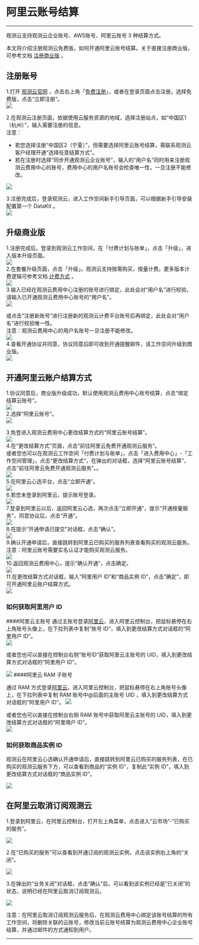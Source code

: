 # 阿里云账号结算
---


观测云支持观测云企业账号、AWS账号、阿里云账号 3 种结算方式。

本文将介绍注册观测云免费版，如何开通阿里云账号结算。关于直接注册商业版，可参考文档 [注册商业版](../../billing/commercial-version.md) 。


## 注册账号

1.打开 [观测云官网](https://www.guance.com/) ，点击右上角「[免费注册](https://auth.guance.com/register)」，或者在登录页面点击注册。选择免费版，点击“立即注册”。<br />![](../img/11.account_center_1.png)

2.在观测云注册页面，依据使用云服务资源的地域，选择注册站点，如“中国区1（杭州）”，输入需要注册的信息。<br />注意：

- 若您选择注册“中国区2（宁夏）”，但需要选择阿里云账号结算，需联系观测云客户经理开通“选择任意结算方式”。
- 若在注册时选择“同步开通观测云企业账号”，输入的“用户名”同时用来注册观测云费用中心的账号，费用中心的用户名账号会检查唯一性，一旦注册不能修改。

![](../img/11.account_center_2.2.png)

3.注册完成后，登录观测云，进入工作空间新手引导页面，可以根据新手引导安装配置第一个 DataKit 。<br />![](../img/2.register_5.png)


## 升级商业版

1.注册完成后，登录到观测云工作空间，在「付费计划与账单」，点击「升级」，进入版本升级页面。<br />![](../img/5.update_3.png)<br />2.在套餐升级页面，点击「升级」。观测云支持按需购买，按量计费。更多版本计费逻辑可参考文档 [计费方式](../../billing/billing-method/index.md) 。<br />![](../img/8.upgrade_11.png)<br />3.输入已经在观测云费用中心注册的账号进行绑定，此处会对“用户名”进行校验，请输入已开通观测云费用中心账号的“用户名”。<br />![](../img/8.upgrade_12.png)

或点击“注册新账号”进行注册新的观测云计费平台账号后再绑定，此处会对“用户名”进行校验唯一性。<br />注意：观测云费用中心的用户名账号一旦注册不能修改。<br />![](../img/8.upgrade_13.png)<br />4.查看开通协议并同意，协议同意后即可收到开通提醒邮件，该工作空间升级到商业版。<br />![](../img/8.upgrade_14.png)

## 开通阿里云账户结算方式

1.协议同意后，商业版升级成功，默认使用观测云费用中心账号结算，点击“绑定结算云账号”。<br />![](../img/8.upgrade_15.png)<br />2.选择“阿里云账号”。<br />![](../img/8.upgrade_16.png)

3.免登进入观测云费用中心更改结算方式的“阿里云账号结算”。<br />![](../img/10.account_10.png)<br />4.在“更改结算方式”页面，点击“前往阿里云免费开通观测云服务”。<br />或者您也可以在观测云工作空间「付费计划与账单」，点击「进入费用中心」-「工作空间管理」，点击“更改结算方式”，在弹出的对话框，选择“阿里云账号结算”，点击“前往阿里云免费开通观测云服务”。。<br />![](../img/6.aliyun_4.1.png)<br />5.在阿里云心选平台，点击“立即开通”。<br />![](../img/6.aliyun_6.png)<br />6.若您未登录到阿里云，提示账号登录。<br />![](../img/6.aliyun_7.png)<br />7.登录到阿里云以后，返回阿里云心选，再次点击“立即开通”，提示“开通按量服务”，同意协议后，点击“开通”。<br />![](../img/6.aliyun_9.png)<br />8.在提示“开通申请已提交”对话框，点击“确认”。<br />![](../img/6.aliyun_10.png)<br />9.确认开通申请后，直接跳转到阿里云已购买的服务列表查看购买的观测云服务。<br />注意：阿里云账号需要实名认证才能购买观测云服务。<br />![](../img/6.aliyun_13.png)<br />10.返回观测云费用中心，提示“确认开通”，点击确定。<br />![](../img/6.aliyun_12.png)<br />11.在更改结算方式对话框，输入“阿里用户 ID”和“商品实例 ID”，点击“确定”，即可开通阿里云账户结算方式。<br />![](../img/10.account_10.png)


### 如何获取阿里用户 ID

####阿里云主账号
通过主账号登录[阿里云](https://www.aliyun.com)，进入阿里云控制台，把鼠标悬停在右上角账号头像上，在下拉列表中复制“账号 ID”，填入到更改结算方式对话框的“阿里用户 ID”。<br />![](../img/6.aliyun_2.png)

或者您也可以直接在控制台右侧“账号ID”获取阿里云主账号的 UID，填入到更改结算方式对话框的“阿里用户 ID”。

![](../img/20.aliyun_1.png)
####阿里云 RAM 子账号

通过 RAM 方式登录[阿里云](https://www.aliyun.com)，进入阿里云控制台，把鼠标悬停在右上角账号头像上，在下拉列表中复制 RAM 账号中@后面的主账号 UID ，填入到更改结算方式对话框的“阿里用户 ID”。
![](../img/20.aliyun_3.png)

或者您也可以直接在控制台右侧 RAM 账号中获取阿里云主账号的 UID，填入到更改结算方式对话框的“阿里用户 ID”。
<br />![](../img/20.aliyun_2.png)

### 如何获取商品实例 ID

观测云在阿里云心选确认开通申请后，直接跳转到阿里云已购买的服务列表，在已购买的观测云服务下方，可以查看到商品的“实例 ID”，复制此“实例 ID”，填入到更改结算方式对话框的“商品实例 ID”。

![](../img/6.aliyun_13.1.png)

## 在阿里云取消订阅观测云

1.登录到阿里云，在阿里云控制台，打开左上角菜单，点击进入“云市场”-“已购买的服务”。

![](../img/1.aliyun_cancel_1.png)

2.在“已购买的服务”可以查看到开通订阅的观测云实例，点击该实例右上角的“关闭”。

![](../img/1.aliyun_cancel_2.png)

3.在弹出的“业务关闭”对话框，点击“确认”后，可以看到该实例已经是“已关闭”的状态，说明已经在阿里云取消订阅观测云。

![](../img/1.aliyun_cancel_3.png)

注意：在阿里云取消订阅观测云服务后，在观测云费用中心绑定该账号结算的所有工作空间，将删除关联的云账号，修改当前云账号结算为观测云费用中心企业账号结算，并通过邮件的方式通知到用户。

---



